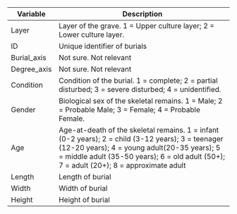 | Variable | Description |
|----|----|
| Layer | Layer of the grave. 1 = Upper culture layer; 2 = Lower culture layer. |
| ID | Unique identifier of burials |
| Burial_axis | Not sure. Not relevant |
| Degree_axis | Not sure. Not relevant |
| Condition | Condition of the burial. 1 = complete; 2 = partial disturbed; 3 = severe disturbed; 4 = unidentified. |
| Gender | Biological sex of the skeletal remains. 1 = Male; 2 = Probable Male; 3 = Female; 4 = Probable Female. |
| Age | Age-at-death of the skeletal remains. 1 = infant (0-2 years); 2 = child (3-12 years); 3 = teenager (12-20 years); 4 = young adult(20-35 years); 5 = middle adult (35-50 years); 6 = old adult (50+); 7 = adult (20+); 8 = approximate adult |
| Length | Length of burial |
| Width | Width of burial |
| Height | Height of burial |
